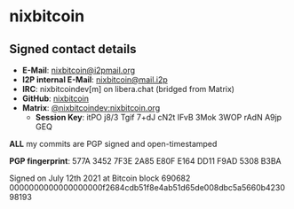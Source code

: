 # nixbitcoin

## Signed contact details

* **E-Mail**: [nixbitcoin@i2pmail.org](mailto:nixbitcoin@i2pmail.org)
* **I2P internal E-Mail**: [nixbitcoin@mail.i2p](mailto:nixbitcoin@mail.i2p)
* **IRC**: nixbitcoindev[m] on libera.chat (bridged from Matrix)
* **GitHub**: [nixbitcoin](https://github.com/nixbitcoin)
* **Matrix**: [@nixbitcoindev:nixbitcoin.org](https://matrix.to/#/@nixbitcoindev:nixbitcoin.org)
  * **Session Key**: itPO j8/3 Tgif 7+dJ cN2t IFvB 3Mok 3WOP rAdN A9jp GEQ

**ALL** my commits are PGP signed and open-timestamped

**PGP fingerprint**: 577A 3452 7F3E 2A85 E80F E164 DD11 F9AD 5308 B3BA

Signed on July 12th 2021 at Bitcoin block 690682
0000000000000000000f2684cdb51f8e4ab51d65de008dbc5a5660b423098193
